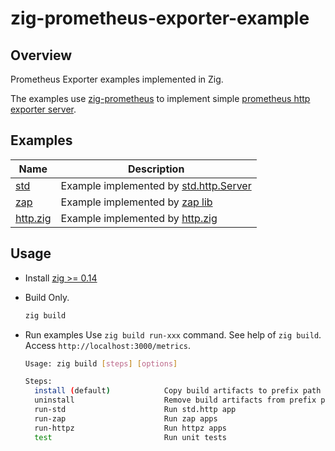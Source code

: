 # zig-prometheus-exporter-example

## Overview
Prometheus Exporter examples implemented in Zig.

The examples use [zig-prometheus](https://github.com/vrischmann/zig-prometheus)
to implement simple [prometheus http exporter server](https://prometheus.io/docs/instrumenting/writing_exporters/).

## Examples

| Name                    | Description |
|-------------------------|-------------|
| [std](src/std_main.zig) | Example implemented by [std.http.Server](https://ziglang.org/documentation/master/std/#std.http.Server) |
| [zap](src/zap_main.zig) | Example implemented by [zap lib](https://github.com/zap-zig/zap) |
| [http.zig](src/httpz_main.zig) | Example implemented by [http.zig](https://github.com/karlseguin/zig-http) |

## Usage
 * Install [zig >= 0.14](https://ziglang.org/download/)

 * Build Only.
   ```sh
   zig build
   ```
 * Run examples
   Use `zig build run-xxx` command. See help of `zig build`.
   Access `http://localhost:3000/metrics`.
   ```sh
   Usage: zig build [steps] [options]

   Steps:
     install (default)            Copy build artifacts to prefix path
     uninstall                    Remove build artifacts from prefix path
     run-std                      Run std.http app
     run-zap                      Run zap apps
     run-httpz                    Run httpz apps
     test                         Run unit tests
   ```
